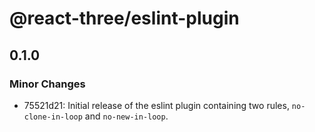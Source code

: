 # @react-three/eslint-plugin

## 0.1.0

### Minor Changes

- 75521d21: Initial release of the eslint plugin containing two rules, `no-clone-in-loop` and `no-new-in-loop`.

